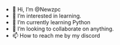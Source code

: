 - 👋 Hi, I’m @Newzpc
- 👀 I’m interested in learning.
- 🌱 I’m currently learning Python
- 💞️ I’m looking to collaborate on anything.
- 📫 How to reach me by my discord

<!---
Newzpc/Newzpc is a ✨ special ✨ repository because its `README.md` (this file) appears on your GitHub profile.
You can click the Preview link to take a look at your changes.
--->
